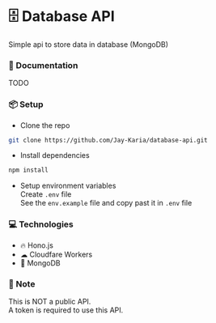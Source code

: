 # 🗄 Database API
Simple api to store data in database (MongoDB)

### 📔 Documentation
TODO

### 📦 Setup
- Clone the repo
```sh
git clone https://github.com/Jay-Karia/database-api.git
  ```

- Install dependencies
```sh
npm install
```

- Setup environment variables <br>
  Create ```.env``` file <br>
  See the ```env.example``` file and copy past it in ```.env``` file

### 💻 Technologies
- 🔥 Hono.js
- ☁ Cloudfare Workers
- 🍃 MongoDB

### 📝 Note
This is NOT a public API.<br>
A token is required to use this API.